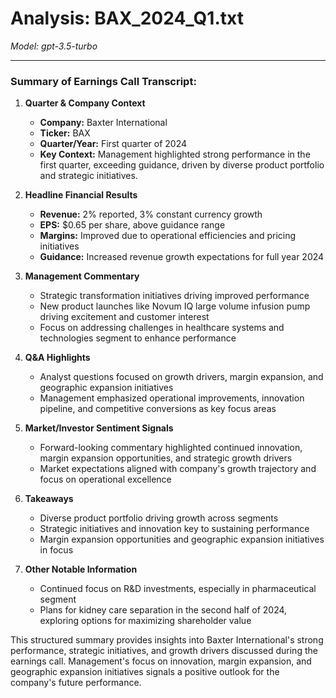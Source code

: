 # Analysis: BAX_2024_Q1.txt

*Model: gpt-3.5-turbo*

---

### Summary of Earnings Call Transcript:

1. **Quarter & Company Context**
   - **Company:** Baxter International
   - **Ticker:** BAX
   - **Quarter/Year:** First quarter of 2024
   - **Key Context:** Management highlighted strong performance in the first quarter, exceeding guidance, driven by diverse product portfolio and strategic initiatives.

2. **Headline Financial Results**
   - **Revenue:** 2% reported, 3% constant currency growth
   - **EPS:** $0.65 per share, above guidance range
   - **Margins:** Improved due to operational efficiencies and pricing initiatives
   - **Guidance:** Increased revenue growth expectations for full year 2024

3. **Management Commentary**
   - Strategic transformation initiatives driving improved performance
   - New product launches like Novum IQ large volume infusion pump driving excitement and customer interest
   - Focus on addressing challenges in healthcare systems and technologies segment to enhance performance

4. **Q&A Highlights**
   - Analyst questions focused on growth drivers, margin expansion, and geographic expansion initiatives
   - Management emphasized operational improvements, innovation pipeline, and competitive conversions as key focus areas

5. **Market/Investor Sentiment Signals**
   - Forward-looking commentary highlighted continued innovation, margin expansion opportunities, and strategic growth drivers
   - Market expectations aligned with company's growth trajectory and focus on operational excellence

6. **Takeaways**
   - Diverse product portfolio driving growth across segments
   - Strategic initiatives and innovation key to sustaining performance
   - Margin expansion opportunities and geographic expansion initiatives in focus

7. **Other Notable Information**
   - Continued focus on R&D investments, especially in pharmaceutical segment
   - Plans for kidney care separation in the second half of 2024, exploring options for maximizing shareholder value

This structured summary provides insights into Baxter International's strong performance, strategic initiatives, and growth drivers discussed during the earnings call. Management's focus on innovation, margin expansion, and geographic expansion initiatives signals a positive outlook for the company's future performance.